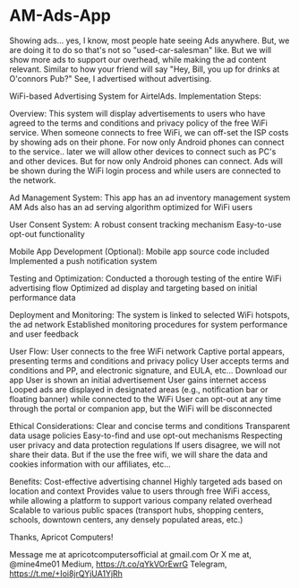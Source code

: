 # AM-Ads-App
Showing ads... yes, I know, most people hate seeing Ads anywhere. But, we are doing it to do so that's not so "used-car-salesman" like. But we will show more ads to support our overhead, while making the ad content relevant. Similar to how your friend will say "Hey, Bill, you up for drinks at O'connors Pub?" See, I advertised without advertising.

WiFi-based Advertising System for AirtelAds.
Implementation Steps: 

Overview: 
This system will display advertisements to users who have agreed to the terms and conditions and privacy policy of the free WiFi service. When someone connects to free WiFi, we can off-set the ISP costs by showing ads on their phone. For now only Android phones can connect to the service.. later we will allow other devices to connect such as PC's and other devices. But for now only Android phones can connect. Ads will be shown during the WiFi login process and while users are connected to the network.

Ad Management System: 
This app has an ad inventory management system
AM Ads also has an ad serving algorithm optimized for WiFi users

User Consent System: 
A robust consent tracking mechanism
Easy-to-use opt-out functionality

Mobile App Development (Optional): 
Mobile app source code included
Implemented a push notification system

Testing and Optimization: 
Conducted a thorough testing of the entire WiFi advertising flow
Optimized ad display and targeting based on initial performance data

Deployment and Monitoring: 
The system is linked to selected WiFi hotspots, the ad network
Established monitoring procedures for system performance and user feedback

User Flow: 
User connects to the free WiFi network
Captive portal appears, presenting terms and conditions and privacy policy
User accepts terms and conditions and PP, and electronic signature, and EULA, etc...
Download our app
User is shown an initial advertisement
User gains internet access
Looped ads are displayed in designated areas (e.g., notification bar or floating banner) while connected to the WiFi
User can opt-out at any time through the portal or companion app, but the WiFi will be disconnected

Ethical Considerations: 
Clear and concise terms and conditions
Transparent data usage policies
Easy-to-find and use opt-out mechanisms
Respecting user privacy and data protection regulations
If users disagree, we will not share their data. But if the use the free wifi, we will share the data and cookies information with our affiliates, etc...

Benefits: 
Cost-effective advertising channel
Highly targeted ads based on location and context
Provides value to users through free WiFi access, while allowing a platform to support various company related overhead
Scalable to various public spaces (transport hubs, shopping centers, schools, downtown centers, any densely populated areas, etc.)


Thanks, Apricot Computers!

Message me at apricotcomputersofficial at gmail.com
Or X me at, @mine4me01
Medium, https://t.co/qYkVOrEwrG
Telegram, https://t.me/+Ioi8jrQYjUA1YjRh
